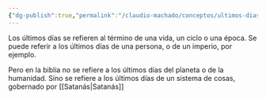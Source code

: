 ```yaml
---
{"dg-publish":true,"permalink":"/claudio-machado/conceptos/ultimos-dias/"}
---
```


Los últimos días se refieren al término de una vida, un ciclo o una época.
Se puede referir a los últimos días de una persona, o de un imperio, por ejemplo.

Pero en la biblia no se refiere a los últimos días del planeta o de la humanidad. Sino se refiere a los últimos días de un sistema de cosas, gobernado por [[Satanás\|Satanás]] 